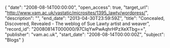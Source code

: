 {
  "date": "2008-08-14T00:00:00", 
  "open_access": true, 
  "target_url": "http://www.vam.ac.uk/vastatic/microsites/1395_lawty/wordpress/", 
  "description": "", 
  "end_date": "2013-04-30T23:59:59Z", 
  "title": "Concealed, Discovered, Revealed - The weblog of Sue Lawty artist and weaver", 
  "record_id": "20080814T000000/97CIqYwPwAqhrHPzXeXTbg==", 
  "publisher": "vam.ac.uk", 
  "start_date": "2008-08-14T00:00:00Z", 
  "subject": "Blogs"
}

